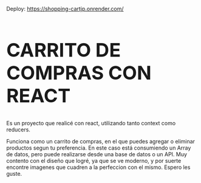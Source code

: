 Deploy: https://shopping-cartjp.onrender.com/

<h1 style='font-size:50px'>CARRITO DE COMPRAS CON REACT</h1>
Es un proyecto que realicé con react, utilizando tanto context como reducers. 

Funciona como un carrito de compras, en el que puedes agregar o eliminar productos segun tu preferencia. En este caso está consumiendo un Array de datos, pero puede realizarse desde una base de datos o un API. 
Muy contento con el diseño que logré, ya que se ve moderno, y por suerte encontre imagenes que cuadren a la perfeccion con el mismo.
Espero les guste.
